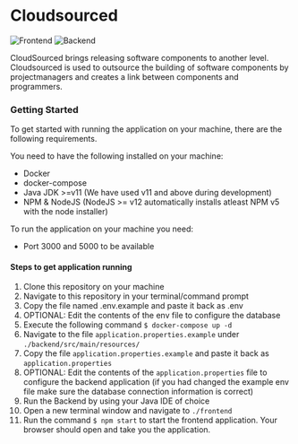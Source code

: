 # Cloudsourced

![Frontend](https://github.com/elertan/cloudsourced/workflows/Frontend/badge.svg)
![Backend](https://github.com/elertan/cloudsourced/workflows/Backend/badge.svg)

CloudSourced brings releasing software components to another level. Cloudsourced is used to outsource the building of software components by projectmanagers and creates a link between components and programmers.

### Getting Started

To get started with running the application on your machine, there are the following requirements.

You need to have the following installed on your machine:
- Docker
- docker-compose
- Java JDK >=v11 (We have used v11 and above during development)
- NPM & NodeJS (NodeJS >= v12 automatically installs atleast NPM v5 with the node installer)

To run the application on your machine you need:
- Port 3000 and 5000 to be available

#### Steps to get application running
1. Clone this repository on your machine
2. Navigate to this repository in your terminal/command prompt
3. Copy the file named .env.example and paste it back as .env
4. OPTIONAL: Edit the contents of the env file to configure the database
5. Execute the following command
`$ docker-compose up -d `
6. Navigate to the file `application.properties.example` under `./backend/src/main/resources/`
7. Copy the file `application.properties.example` and paste it back as `application.properties`
8. OPTIONAL: Edit the contents of the `application.properties` file to configure the backend application (if you had changed the example env file make sure the database connection information is correct)
9. Run the Backend by using your Java IDE of choice
10. Open a new terminal window and navigate to `./frontend`
11. Run the command `$ npm start` to start the frontend application. Your browser should open and take you the application.
